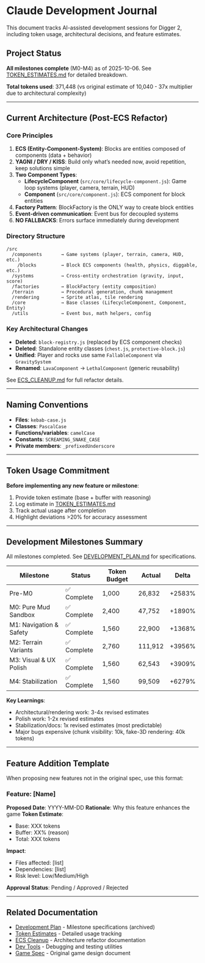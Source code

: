 # Claude Development Journal

This document tracks AI-assisted development sessions for Digger 2, including token usage, architectural decisions, and feature estimates.

## Project Status

**All milestones complete** (M0-M4) as of 2025-10-06. See [TOKEN_ESTIMATES.md](Docs/TOKEN_ESTIMATES.md) for detailed breakdown.

**Total tokens used**: 371,448 (vs original estimate of 10,040 - 37x multiplier due to architectural complexity)

---

## Current Architecture (Post-ECS Refactor)

### Core Principles
1. **ECS (Entity-Component-System)**: Blocks are entities composed of components (data + behavior)
2. **YAGNI / DRY / KISS**: Build only what’s needed now, avoid repetition, keep solutions simple
3. **Two Component Types**:
   - **LifecycleComponent** (`src/core/lifecycle-component.js`): Game loop systems (player, camera, terrain, HUD)
   - **Component** (`src/core/component.js`): ECS component for block entities
4. **Factory Pattern**: BlockFactory is the ONLY way to create block entities
5. **Event-driven communication**: Event bus for decoupled systems
6. **NO FALLBACKS**: Errors surface immediately during development

### Directory Structure
```
/src
  /components       → Game systems (player, terrain, camera, HUD, etc.)
    /blocks         → Block ECS components (health, physics, diggable, etc.)
  /systems          → Cross-entity orchestration (gravity, input, score)
  /factories        → BlockFactory (entity composition)
  /terrain          → Procedural generation, chunk management
  /rendering        → Sprite atlas, tile rendering
  /core             → Base classes (LifecycleComponent, Component, Entity)
  /utils            → Event bus, math helpers, config
```

### Key Architectural Changes
- **Deleted**: `block-registry.js` (replaced by ECS component checks)
- **Deleted**: Standalone entity classes (`chest.js`, `protective-block.js`)
- **Unified**: Player and rocks use same `FallableComponent` via `GravitySystem`
- **Renamed**: `LavaComponent` → `LethalComponent` (generic reusability)

See [ECS_CLEANUP.md](Docs/ECS_CLEANUP.md) for full refactor details.

---

## Naming Conventions

- **Files**: `kebab-case.js`
- **Classes**: `PascalCase`
- **Functions/variables**: `camelCase`
- **Constants**: `SCREAMING_SNAKE_CASE`
- **Private members**: `_prefixedUnderscore`

---

## Token Usage Commitment

**Before implementing any new feature or milestone**:
1. Provide token estimate (base + buffer with reasoning)
2. Log estimate in [TOKEN_ESTIMATES.md](Docs/TOKEN_ESTIMATES.md)
3. Track actual usage after completion
4. Highlight deviations >20% for accuracy assessment

---

## Development Milestones Summary

All milestones completed. See [DEVELOPMENT_PLAN.md](Docs/DEVELOPMENT_PLAN.md) for specifications.

| Milestone | Status | Token Budget | Actual | Delta |
|-----------|--------|--------------|--------|-------|
| Pre-M0 | ✅ Complete | 1,000 | 26,832 | +2583% |
| M0: Pure Mud Sandbox | ✅ Complete | 2,400 | 47,752 | +1890% |
| M1: Navigation & Safety | ✅ Complete | 1,560 | 22,900 | +1368% |
| M2: Terrain Variants | ✅ Complete | 2,760 | 111,912 | +3956% |
| M3: Visual & UX Polish | ✅ Complete | 1,560 | 62,543 | +3909% |
| M4: Stabilization | ✅ Complete | 1,560 | 99,509 | +6279% |

**Key Learnings**:
- Architectural/rendering work: 3-4x revised estimates
- Polish work: 1-2x revised estimates
- Stabilization/docs: 1x revised estimates (most predictable)
- Major bugs expensive (chunk visibility: 10k, fake-3D rendering: 40k tokens)

---

## Feature Addition Template

When proposing new features not in the original spec, use this format:

### Feature: [Name]
**Proposed Date**: YYYY-MM-DD
**Rationale**: Why this feature enhances the game
**Token Estimate**:
- Base: XXX tokens
- Buffer: XX% (reason)
- Total: XXX tokens

**Impact**:
- Files affected: [list]
- Dependencies: [list]
- Risk level: Low/Medium/High

**Approval Status**: Pending / Approved / Rejected

---

## Related Documentation

- [Development Plan](Docs/archive/DEVELOPMENT_PLAN.md) - Milestone specifications (archived)
- [Token Estimates](Docs/TOKEN_ESTIMATES.md) - Detailed usage tracking
- [ECS Cleanup](Docs/ECS_CLEANUP.md) - Architecture refactor documentation
- [Dev Tools](Docs/DEV_TOOLS.md) - Debugging and testing utilities
- [Game Spec](Docs/GAME_SPEC.md) - Original game design document
